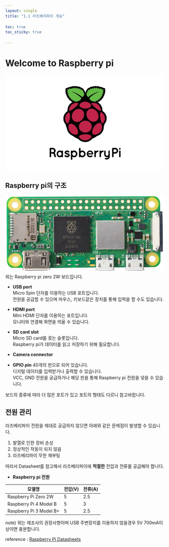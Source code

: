 ```yaml
---
layout: single
title: "1.1 라즈베리파이 개요"

toc: true
toc_sticky: true

---
```

# Welcome to Raspberry pi
![raspberry pi banner](/assets/images/post/raspberry_pi/raspberry-pi-banner.png)  




## Raspberry pi의 구조
![raspberry pi zero 2W image](/assets/images/post/raspberry_pi/Raspberry_pi_zero.png)
위는 Raspberry pi zero 2W 보드입니다.
- **USB port**  
    Micro 5pin 단자를 이용하는 USB 포트입니다.  
    전원을 공급할 수 있으며 마우스, 키보드같은 장치를 통해 입력을 할 수도 있습니다.
- **HDMI port**  
    Mini HDMI 단자를 이용하는 포트입니다.  
    모니터와 연결해 화면을 띄울 수 있습니다. 
- **SD card slot**  
    Micro SD card를 꽂는 슬롯입니다.  
    Raspberry pi가 데이터를 읽고 저장하기 위해 필요합니다.
- **Camera connector**  

- **GPIO pin**
    40개의 핀으로 되어 있습니다.  
    디지털 데이터를 입력받거나 출력할 수 있습니다.  
    VCC, GND 전원을 공급하거나 해당 핀을 통해 Raspberry pi 전원을 넣을 수 있습니다.

보드의 종류에 따라 더 많은 포트가 있고 포트의 형태도 다르니 참고바랍니다. 


## 전원 관리

라즈베리파이 전원을 제대로 공급하지 않으면 아래와 같은 문제점이 발생할 수 있습니다.  

1) 발열로 인한 장비 손상   
2) 정상적인 작동이 되지 않음  
3) 라즈베리파이 무한 재부팅  

따라서 Datasheet를 참고해서 라즈베리파이에 **적절한** 전압과 전류를 공급해야 합니다.

- **Raspberry pi 전원**  
<table>
  <thead> <tr> <th>모델명</th> <th>전압(V)</th> <th>전류(A)</th> </tr> </thead>
  <tbody> <tr> <td>Raspberry Pi Zero 2W</td> <td>5</td> <td>2.5</td> </tr>
          <tr> <td>Raspberry Pi 4 Model B</td> <td>5</td> <td>3</td> </tr>
          <tr> <td>Raspberry Pi 3 Model B+</td> <td>5</td> <td>2.5</td></tr> </tbody>
</table>

note) 위는 제조사의 권장사항이며 USB 주변장치를 이용하지 않을경우 5V 700mA이상이면 충분합니다. 







reference : [Raspberry Pi Datasheets](https://datasheets.raspberrypi.com/)  